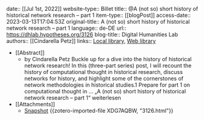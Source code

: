 date:: [[Jul 1st, 2022]]
website-type:: Billet
title:: @A (not so) short history of historical network research – part 1
item-type:: [[blogPost]]
access-date:: 2023-03-13T17:04:53Z
original-title:: A (not so) short history of historical network research – part 1
language:: de-DE
url:: https://dhlab.hypotheses.org/3126
blog-title:: Digital Humanities Lab
authors:: [[Cindarella Petz]]
links:: [Local library](zotero://select/groups/2386895/items/CECFN3ZB), [Web library](https://www.zotero.org/groups/2386895/items/CECFN3ZB)

- [[Abstract]]
	- by Cindarella Petz Buckle up for a dive into the history of historical network research! In this (three-part series) post, I will recount the history of computational thought in historical research, discuss networks for history, and highlight some of the cornerstones of network methodologies in historical studies.1 Prepare for part 1 on computational thought in … „A (not so) short history of historical network research – part 1“ weiterlesen
- [[Attachments]]
	- [Snapshot](https://dhlab.hypotheses.org/3126) {{zotero-imported-file XDG7AQBW, "3126.html"}}